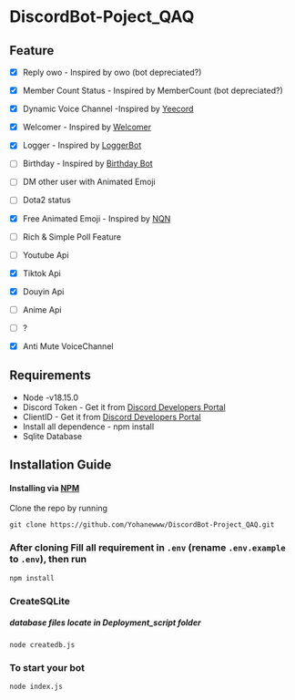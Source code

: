 # DiscordBot-Poject_QAQ

## Feature

- [x] Reply owo - Inspired by owo (bot depreciated?)

- [x] Member Count Status - Inspired by MemberCount (bot depreciated?)

- [x] Dynamic Voice Channel -Inspired by [Yeecord](https://yeecord.com/)

- [x] Welcomer - Inspired by [Welcomer](https://top.gg/bot/330416853971107840)

- [x] Logger - Inspired by [LoggerBot](https://logger.bot/)

- [ ] Birthday - Inspired by [Birthday Bot](https://top.gg/bot/618817616542433283?s=0351f3f814dfd)

- [ ] DM other user with Animated Emoji

- [ ] Dota2 status

- [x] Free Animated Emoji - Inspired by [NQN](https://nqn.blue/)

- [ ] Rich & Simple Poll Feature

- [ ] Youtube Api

- [x] Tiktok Api

- [x] Douyin Api

- [ ] Anime Api

- [ ] ?

- [x] Anti Mute VoiceChannel

## Requirements

- Node -v18.15.0
- Discord Token - Get it from [Discord Developers Portal](https://discord.com/developers/applications)
- ClientID - Get it from [Discord Developers Portal](https://discord.com/developers/applications)
- Install all dependence - npm install
- Sqlite Database

## Installation Guide

#### Installing via [NPM](https://www.npmjs.com/)

Clone the repo by running

```
git clone https://github.com/Yohanewww/DiscordBot-Project_QAQ.git
```

### After cloning Fill all requirement in `.env` **(rename `.env.example` to `.env`)**, then run

```
npm install
```

### CreateSQLite

##### database files locate in Deployment_script folder

```
node createdb.js
```

### To start your bot

```
node index.js
```
